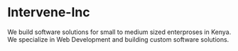 # Intervene-Inc
We build software solutions for small to medium sized enterproses in Kenya. We specialize in Web Development and building custom software solutions.

